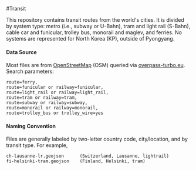 #Transit

This repository contains transit routes from the world's cities. It is divided by system type: metro (i.e., subway or U-Bahn), tram and light rail (S-Bahn), cable car and funicular, trolley bus, monorail and maglev, and ferries. No systems are represented for North Korea (KP), outside of Pyongyang.

#### Data Source

Most files are from [OpenStreetMap](http://www.openstreetmap.org) (OSM) queried via [overpass-turbo.eu](http://overpass-turbo.eu/). Search parameters:

	route=ferry,
	route=funicular or railway=funicular,
	route=light_rail or railway=light_rail,
	route=tram or railway=tram,
	route=subway or railway=subway,
	route=monorail or railway=monorail,
	route=trolley_bus or trolley_wire=yes

#### Naming Convention

Files are generally labeled by two-letter country code, city/location, and by transit type. For example,

	ch-lausanne-lr.geojson		(Switzerland, Lausanne, lightrail)
	fi-helsinki-tram.geojson	(Finland, Helsinki, tram)
